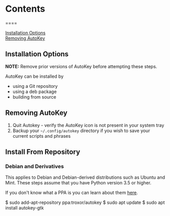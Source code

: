 # Contents 
====

[Installation Options](#installation-options)    
[Removing AutoKey](#removing-autokey)


## Installation Options

**NOTE:** Remove prior versions of AutoKey before attempting these steps.

AutoKey can be installed by

* using a Git repository
* using a deb package
* building from source

## Removing AutoKey

1. Quit Autokey - verify the AutoKey icon is not present in your system tray
1. Backup your `~/.config/autokey` directory if you wish to save your current scripts and phrases

## Install From Repository

### Debian and Derivatives

This applies to Debian and Debian-derived distributions such as Ubuntu and Mint. These steps assume that you have Python version 3.5 or higher.

If you don't know what a PPA is you can learn about them [here][ppa].

  $ sudo add-apt-repository ppa:troxor/autokey
  $ sudo apt update
  $ sudo apt install autokey-gtk




[ppa]: https://askubuntu.com/a/4990
